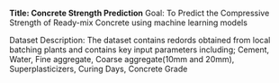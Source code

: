 **Title: Concrete Strength Prediction**
Goal:
To Predict the Compressive Strength of Ready-mix Concrete using machine learning models

Dataset Description:
The dataset contains redords obtained from local batching plants and contains key input parameters including; Cement, Water, Fine aggregate, Coarse aggregate(10mm and 20mm), Superplasticizers, Curing Days, Concrete Grade

